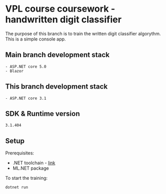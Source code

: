 # VPL course coursework - handwritten digit classifier

The purpose of this branch is to train the written digit classifier algorythm.
This is a simple console app.

## Main branch development stack

    - ASP.NET core 5.0
    - Blazor

## This branch development stack

    - ASP.NET core 3.1

## SDK & Runtime version

    3.1.404

## Setup

Prerequisites:

- .NET toolchain - [link](https://dotnet.microsoft.com/learn/aspnet/blazor-tutorial/intro)
- ML.NET package

To start the training:

    dotnet run

